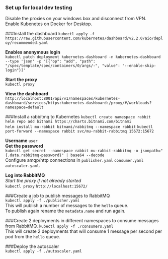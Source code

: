 ### Set up for local dev testing
Disable the proxies on your windows box and disconnect from VPN.  
Enable Kubenetes on Docker for Desktop.  

###Install the dashboard
`kubectl apply -f https://raw.githubusercontent.com/kubernetes/dashboard/v2.2.0/aio/deploy/recommended.yaml`    

**Enables anonymous login**  
`kubectl patch deployment kubernetes-dashboard -n kubernetes-dashboard --type 'json' -p '[{"op": "add", "path": "/spec/template/spec/containers/0/args/-", "value": "--enable-skip-login"}]'`  

**Start the proxy**  
`kubectl proxy`  

**View the dashboard**  
`http://localhost:8001/api/v1/namespaces/kubernetes-dashboard/services/https:kubernetes-dashboard:/proxy/#/workloads?namespace=default`  

###Install a rabbitmq to Kubernetes
`kubectl create namespace rabbit`  
`helm repo add bitnami https://charts.bitnami.com/bitnami`  
`helm install mu-rabbit bitnami/rabbitmq --namespace rabbit`
`kubectl port-forward --namespace rabbit svc/mu-rabbit-rabbitmq 15672:15672`  

**Username**
`user`  
**Get the password**  
`kubectl get secret --namespace rabbit mu-rabbit-rabbitmq -o jsonpath="{.data.rabbitmq-password}" | base64 --decode`  
Configure amqp/http connections in `publisher.yaml` `consumer.yaml` `autoscaler.yaml`.   

**Log into RabbitMQ**  
*Start the proxy if not already started*  
`kubectl proxy`
`http://localhost:15672/`

###Create a job to publish messages to RabbitMQ  
`kubectl apply -f ./publisher.yaml`  
This will publish a number of messages to the `hello` queue.   
To publish again rename the `metadata.name` and run again. 
 
###Create 2 deployments in different namespaces to consume messages from RabbitMQ. 
`kubectl apply -f ./consumers.yaml`  
This will create 2 deployments that will consume 1 message per second per pod from the `hello` queue.  

###Deploy the autoscaler  
`kubectl apply -f ./autoscaler.yaml` 



